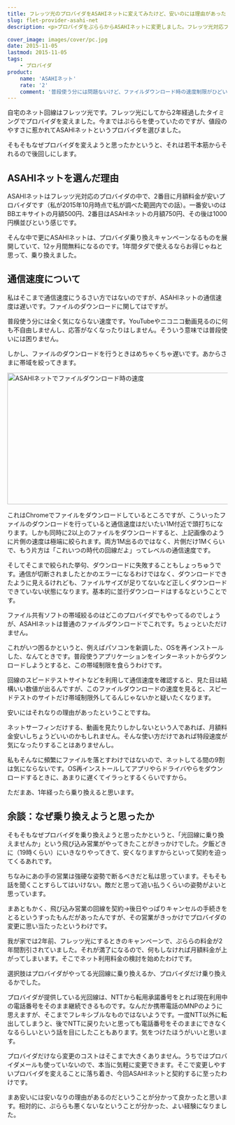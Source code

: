 ```yaml
---
title: フレッツ光のプロバイダをASAHIネットに変えてみたけど、安いのには理由があった
slug: flet-provider-asahi-net
description: <p>プロバイダをぷららからASAHIネットに変更しました。フレッツ光対応プロバイダの中で、2番目くらいに月額料金が安いところです。しかしファイルダウンロード時の帯域制限が極端で、ずっと使い続けたいと思うようなところではありませんでした。</p>

cover_image: images/cover/pc.jpg
date: 2015-11-05
lastmod: 2015-11-05
tags: 
    - プロバイダ
product:
    name: 'ASAHIネット'
    rate: '2'
    comment: '普段使う分には問題ないけど、ファイルダウンロード時の速度制限がひどい'
---
```


<p>自宅のネット回線はフレッツ光です。フレッツ光にしてから2年経過したタイミングでプロバイダを変えました。今まではぷららを使っていたのですが、値段のやすさに惹かれてASAHIネットというプロバイダを選びました。</p>
<p>そもそもなぜプロバイダを変えようと思ったかというと、それは若干本筋からそれるので後回しにします。</p>
<h2>ASAHIネットを選んだ理由</h2>
<p>ASAHIネットはフレッツ光対応のプロバイダの中で、2番目に月額料金が安いプロバイダです（私が2015年10月時点で私が調べた範囲内での話）。一番安いのはBBエキサイトの月額500円、2番目はASAHIネットの月額750円、その後は1000円横並びという感じです。</p>
<p>そんな中で更にASAHIネットは、プロバイダ乗り換えキャンペーンなるものを展開していて、12ヶ月間無料になるのです。1年間タダで使えるならお得じゃねと思って、乗り換えました。</p>
<h2>通信速度について</h2>
<p>私はそこまで通信速度にうるさい方ではないのですが、ASAHIネットの通信速度は遅いです。ファイルのダウンロードに関してはですが。</p>
<p>普段使う分には全く気にならない速度です。YouTubeやニコニコ動画見るのに何も不自由しませんし、応答がなくなったりはしません。そういう意味では普段使いには困りません。</p>
<p>しかし、ファイルのダウンロードを行うときはめちゃくちゃ遅いです。あからさまに帯域を絞ってきます。</p>
<p><img src="https://wantit.gcreate.jp/wp-content/uploads/2015/11/ae00bed8365b314e85f085b368355ef8.jpg" alt="ASAHIネットでファイルダウンロード時の速度" title="ASAHIネットでファイルダウンロード時の速度.jpg" width="600" height="300" /></p>
<p>これはChromeでファイルをダウンロードしているところですが、こういったファイルのダウンロードを行っていると通信速度はだいたい1M付近で頭打ちになります。しかも同時に2以上のファイルをダウンロードすると、上記画像のように片側の速度は極端に絞られます。両方1M出るのではなく、片側だけ1Mくらいで、もう片方は「これいつの時代の回線だよ」ってレベルの通信速度です。</p>
<p>そしてそこまで絞られた挙句、ダウンロードに失敗することもしょっちゅうです。通信が切断されましたとかのエラーになるわけではなく、ダウンロードできたように見えるけれども、ファイルサイズが足りてないなど正しくダウンロードできていない状態になります。基本的に並行ダウンロードはするなということです。</p>
<p>ファイル共有ソフトの帯域絞るのはどこのプロバイダでもやってるのでしょうが、ASAHIネットは普通のファイルダウンロードでこれです。ちょっといただけません。</p>
<p>これがいつ困るかというと、例えばパソコンを新調した、OSを再インストールした、なんてときです。普段使うアプリケーションをインターネットからダウンロードしようとすると、この帯域制限を食らうわけです。</p>
<p>回線のスピードテストサイトなどを利用して通信速度を確認すると、見た目は結構いい数値が出るんですが、このファイルダウンロードの速度を見ると、スピードテストのサイトだけ帯域制限外してるんじゃないかと疑いたくなります。</p>
<p>安いにはそれなりの理由があったということですね。</p>
<p>ネットサーフィンだけする、動画を見たりしかしないという人であれば、月額料金安いしちょうどいいのかもしれません。そんな使い方だけであれば特段速度が気になったりすることはありませんし。</p>
<p>私もそんなに頻繁にファイルを落とすわけではないので、ネットしてる間の9割は気にならないです。OS再インストールしてアプリやらドライバやらをダウンロードするときに、あまりに遅くてイラっとするくらいですから。</p>
<p>ただまあ、1年経ったら乗り換えると思います。</p>
<h2>余談：なぜ乗り換えようと思ったか</h2>
<p>そもそもなぜプロバイダを乗り換えようと思ったかというと、「光回線に乗り換えませんか」という飛び込み営業がやってきたことがきっかけでした。夕飯どきに（19時くらい）にいきなりやってきて、安くなりますからといって契約を迫ってくるあれです。</p>
<p>ちなみにあの手の営業は強硬な姿勢で断るべきだと私は思っています。そもそも話を聞くことすらしてはいけない。敵だと思って追い払うくらいの姿勢がよいと思っています。</p>
<p>まあともかく、飛び込み営業の回線を契約→後日やっぱりキャンセルの手続きをとるというすったもんだがあったんですが、その営業がきっかけでプロバイダの変更に思い当たったというわけです。</p>
<p>我が家では2年前、フレッツ光にするときのキャンペーンで、ぷららの料金が2年間割引されていました。それが満了になるので、何もしなければ月額料金が上がってしまいます。そこでネット利用料金の検討を始めたわけです。</p>
<p>選択肢はプロバイダがやってる光回線に乗り換えるか、プロバイダだけ乗り換えるかでした。</p>
<p>プロバイダが提供している光回線は、NTTから転用承諾番号をとれば現在利用中の電話番号をそのまま継続できるものです。なんだか携帯電話のMNPのように思えますが、そこまでフレキシブルなものではないようです。一度NTT以外に転出してしまうと、後でNTTに戻りたいと思っても電話番号をそのままにできなくなるらしいという話を目にしたこともあります。気をつけたほうがいいと思います。</p>
<p>プロバイダだけなら変更のコストはそこまで大きくありません。うちではプロバイダメールも使っていないので、本当に気軽に変更できます。そこで変更しやすいプロバイダを変えることに落ち着き、今回ASAHIネットと契約するに至ったわけです。</p>
<p>まあ安いには安いなりの理由があるのだということが分かって良かったと思います。相対的に、ぷららも悪くないなということが分かった、よい経験になりました。</p>

  